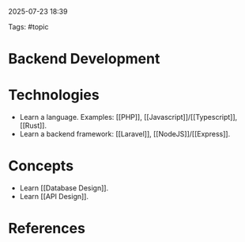 
2025-07-23 18:39

Tags: #topic

# Backend Development

# Technologies

- Learn a language. Examples: [[PHP]], [[Javascript]]/[[Typescript]], [[Rust]].
- Learn a backend framework: [[Laravel]], [[NodeJS]]/[[Express]].

# Concepts

- Learn [[Database Design]].
- Learn [[API Design]].

# References

